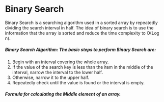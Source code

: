 # Binary Search

Binary Search is a searching algorithm used in a sorted array by repeatedly dividing the search interval in half. The idea of binary search is to use the information that the array is sorted and reduce the time complexity to O(Log n).

##### Binary Search Algorithm: The basic steps to perform Binary Search are:

1. Begin with an interval covering the whole array.
2. If the value of the search key is less than the item in the middle of the interval, narrow the interval to the lower half.
3. Otherwise, narrow it to the upper half.
4. Repeatedly check until the value is found or the interval is empty.

##### Formula for calculating the Middle element of an array.

``` int mid = low + (high – low)/2;